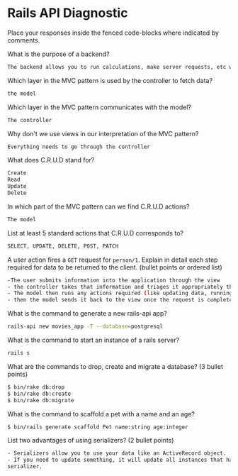 # Rails API Diagnostic

Place your responses inside the fenced code-blocks where indicated by comments.


What is the purpose of a backend?

```bash
The backend allows you to run calculations, make server requests, etc without disturbing the user interface
```

Which layer in the MVC pattern is used by the controller to fetch data?

```bash
the model
```

Which layer in the MVC pattern communicates with the model?

```bash
The controller
```

Why don't we use views in our interpretation of the MVC pattern?

```bash
Everything needs to go through the controller
```

What does C.R.U.D stand for?

```bash
Create
Read
Update
Delete
```

In which part of the MVC pattern can we find C.R.U.D actions?

```bash
The model
```
List at least 5 standard actions that C.R.U.D corresponds to?

```bash
SELECT, UPDATE, DELETE, POST, PATCH
```

A user action fires a `GET` request for `person/1`. Explain in detail each step
required for data to be returned to the client. (bullet points or ordered list)

```bash
-The user submits information into the application through the view
- the controller takes that information and triages it appropriately throughout the model.
- The model then runs any actions required (like updating data, running calculations, etc), and
- then the model sends it back to the view once the request is completed.
```

What is the command to generate a new rails-api app?

```bash
rails-api new movies_app -T --database=postgresql
```

What is the command to start an instance of a rails server?

```bash
rails s
```

What are the commands to drop, create and migrate a database? (3 bullet points)

```bash
$ bin/rake db:drop
$ bin/rake db:create
$ bin/rake db:migrate
```

What is the command to scaffold a pet with a name and an age?

```bash
$ bin/rails generate scaffold Pet name:string age:integer
```

List two advantages of using serializers? (2 bullet points)

```bash
- Serializers allow you to use your data like an ActiveRecord object.
- If you need to update something, it will update all instances that have been used with that
serializer.
```
